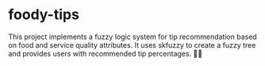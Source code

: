 # foody-tips
This project implements a fuzzy logic system for tip recommendation based on food and service quality attributes. It uses skfuzzy to create a fuzzy tree and provides users with recommended tip percentages. 🥗🍰
